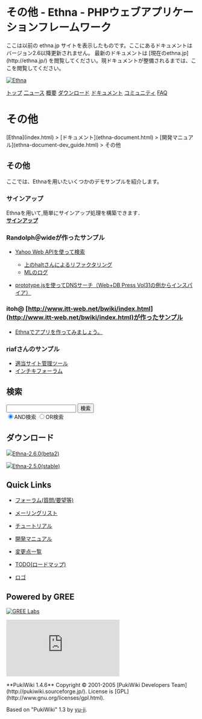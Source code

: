 # その他 - Ethna - PHPウェブアプリケーションフレームワーク</title>
 <link rel="stylesheet" href="skin/ethna/ethna.css" title="ethna" type="text/css" charset="utf-8">

 <link rel="alternate" type="application/rss+xml" title="RSS" href="cmd=rss.html">

 <script type="text/javascript" src="skin/trackback.js"></script>

</head>
ここは以前の ethna.jp サイトを表示したものです。ここにあるドキュメントはバージョン2.6以降更新されません。  
最新のドキュメントは [現在のethna.jp](http://ethna.jp/) を閲覧してください。現ドキュメントが整備されるまでは、ここを閲覧してください。

<!-- ??BEGIN id:wrapper --><!-- ?? Navigator ?? ======================================================= -->

[![Ethna](image/navlogo.gif)](/)

[トップ](ethna.html "ethna (11d)") [二ュース](ethna-news.html "ethna-news (11d)") [概要](ethna-about.html "ethna-about (11d)") [ダウンロード](ethna-download.html "ethna-download (25d)") [ドキュメント](ethna-document.html "ethna-document (884d)") [コミュニティ](ethna-community.html "ethna-community (619d)") [FAQ](ethna-document-faq.html "ethna-document-faq (1240d)")

<!-- ?? Header ?? ========================================================== -->

# その他 

<!-- ?? Content ?? ========================================================= -->
<!-- ??BEGIN id:main -->
<!-- ??BEGIN id:wrap_content -->
<!-- ??BEGIN id:content -->
<!-- ??BEGIN id:page_navigator -->
<!-- ??END id:PageNavigator -->
<!-- ??BEGIN id:body --> [Ethna](index.html) > [ドキュメント](ethna-document.html) > [開発マニュアル](ethna-document-dev_guide.html) > その他 
## その他 [](ethna-document-dev_guide-misc.html#ed684fb0 "ed684fb0")

ここでは、Ethnaを用いたいくつかのデモサンプルを紹介します。

### サインアップ [](ethna-document-dev_guide-misc.html#r2631d2f "r2631d2f")

Ethnaを用いて,簡単にサインアップ処理を構築できます．  
 **[サインアップ](ethna-document-demo-signup.html "ethna-document-demo-signup (1240d)")**

### Randolph＠wideが作ったサンプル [](ethna-document-dev_guide-misc.html#dc3e42d0 "dc3e42d0")

- [Yahoo Web APIを使って検索](http://asougi.mine.nu/yjs/www/)
  - [上のhaltさんによるリファクタリング](http://project-p.jp/halt/temp/YahooSearch_halt.tgz)
  - [MLのログ](http://ml.ethna.jp/pipermail/users/2005-December/000151.html)

- [prototype.jsを使ってDNSサーチ（Web+DB Press Vol31の例からインスパイア）](http://asougi.mine.nu/dnsresolv/www/)

### itoh@ [http://www.itt-web.net/bwiki/index.html](http://www.itt-web.net/bwiki/index.html)が作ったサンプル [](ethna-document-dev_guide-misc.html#yc83b1af "yc83b1af")

- [Ethnaでアプリを作ってみましょう。](ethna-document-demo-ittsample.html "ethna-document-demo-ittsample (1240d)")

### riafさんのサンプル [](ethna-document-dev_guide-misc.html#b14675e5 "b14675e5")

- [適当サイト管理ツール](http://wiki.riaf.org/kinowiki?n=240)
- [インチキフォーラム](http://wiki.riaf.org/kinowiki?n=250)

<!-- ??END id:body -->
<!-- ??BEGIN id:summary --><!-- ??END id:note -->
<!-- ??BEGIN id:trackback -->
<!-- ?? END id:trackback --><!-- ?? END id:attach -->
<!-- ?? END id:summary -->
<!-- ??END id:content -->
<!-- ?? END id:wrap_content --><!-- ??sidebar?? ========================================================== -->
<!-- ??BEGIN id:wrap_sidebar -->

<!-- ??BEGIN id:search_form -->

## 検索

<form action="http://ethna.jp/index.php?cmd=search" method="post">
            <input type="hidden" name="encode_hint" value="??">
            <input type="text" name="word" value="" size="20">
            <input type="submit" value="検索"><br>
            <input type="radio" name="type" value="AND" checked id="and_search"><label for="and_search">AND検索</label>
            <input type="radio" name="type" value="OR" id="or_search"><label for="or_search">OR検索</label>
    </form>

<!-- END id:search_form -->
<!-- ??BEGIN id:download_link -->

## ダウンロード

[![](image/minilogo.gif)Ethna-2.6.0(beta2)](ethna-download.html)

[![](image/minilogo.gif)Ethna-2.5.0(stable)](ethna-download.html)

<!-- END id:download_link -->
<!-- ??BEGIN id:download_link -->

## Quick Links

- [フォーラム(質問/要望等)](ethna-community-forum.html)
- [メーリングリスト](http://ml.ethna.jp/mailman/listinfo/users)

- [チュートリアル](ethna-document-tutorial.html)
- [開発マニュアル](ethna-document-dev_guide.html)
- [変更点一覧](ethna-document-changes.html)

- [TODO(ロードマップ)](TODO.html)
- [ロゴ](ethna-logo.html)

<!-- END id:download_link -->
<!-- ??BEGIN id:search_form -->

## Powered by GREE

 [![GREE Labs](http://labs.gree.jp/image/greelabs_logo.gif)](http://labs.gree.jp/)

<!-- END id:search_form -->
 [![SourceForge.jp](http://sourceforge.jp/sflogo.php?group_id=1343)](http://sourceforge.jp/)

<!-- ??END id:sidebar -->
<!-- ??END id:wrap_sidebar -->
<!-- ??END id:main --><!-- ?? Footer ?? ========================================================== -->
<!-- ??BEGIN id:footer -->
<!-- ??BEGIN id:copyright --> **PukiWiki 1.4.6** Copyright © 2001-2005 [PukiWiki Developers Team](http://pukiwiki.sourceforge.jp/). License is [GPL](http://www.gnu.org/licenses/gpl.html).  
 Based on "PukiWiki" 1.3 by [yu-ji](http://factage.com/yu-ji/).
<!-- ??END id:copyright -->
<!-- ??END id:footer --><!-- ?? END ?? ============================================================= -->
<!-- ??END id:wrapper -->
